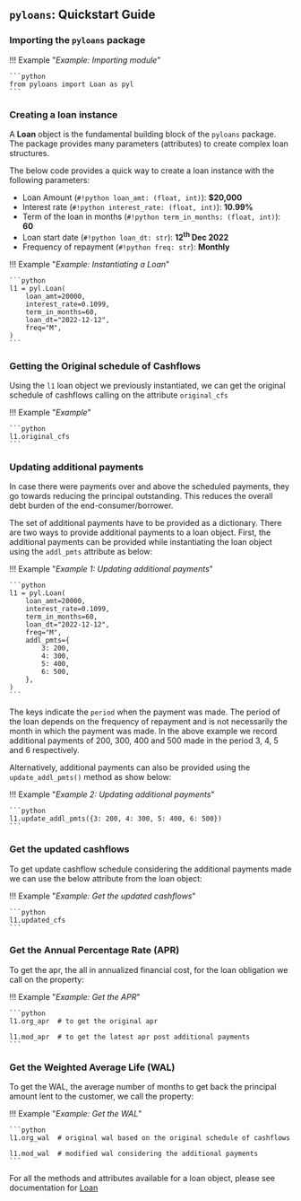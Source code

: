 ## `pyloans`: Quickstart Guide

### Importing the `pyloans` package

!!! Example "*Example: Importing module*"

    ```python
    from pyloans import Loan as pyl
    ```

### Creating a loan instance
A **Loan** object is the fundamental building block of the `pyloans` package.
The package provides many parameters (attributes) to create complex
loan structures.

The below code provides a quick way to create a loan instance with the
following parameters:

* Loan Amount (`#!python loan_amt: (float, int)`): **$20,000**
* Interest rate (`#!python interest_rate: (float, int)`): **10.99%**
* Term of the loan in months (`#!python term_in_months: (float, int)`): **60**
* Loan start date (`#!python loan_dt: str`): **12<sup>th</sup> Dec 2022**
* Frequency of repayment (`#!python freq: str`): **Monthly**

!!! Example "*Example: Instantiating a Loan*"

    ```python
    l1 = pyl.Loan(
        loan_amt=20000,
        interest_rate=0.1099,
        term_in_months=60,
        loan_dt="2022-12-12",
        freq="M",
    )
    ```

### Getting the Original schedule of Cashflows
Using the `l1` loan object we previously instantiated, we can get the
original schedule of cashflows calling on the attribute `original_cfs`

!!! Example "*Example*"

    ```python
    l1.original_cfs
    ```

### Updating additional payments
In case there were payments over and above the scheduled payments, they go
towards reducing the principal outstanding. This reduces the overall debt
burden of the end-consumer/borrower.

The set of additional payments have to be provided as a dictionary. There
are two ways to provide additional payments to a loan object.
First, the additional payments can be provided while instantiating the loan
object using the `addl_pmts` attribute as below:

!!! Example "*Example 1: Updating additional payments*"

    ```python
    l1 = pyl.Loan(
        loan_amt=20000,
        interest_rate=0.1099,
        term_in_months=60,
        loan_dt="2022-12-12",
        freq="M",
        addl_pmts={
            3: 200,
            4: 300,
            5: 400,
            6: 500,
        },
    )
    ```
The keys indicate the `period` when the payment was made. The period of the
loan depends on the frequency of repayment and is not necessarily the month
in which the payment was made. In the above example we record additional
payments of 200, 300, 400 and 500 made in the period 3, 4, 5 and 6
respectively.

Alternatively, additional payments can also be provided using the
`update_addl_pmts()` method as show below:

!!! Example "*Example 2: Updating additional payments*"

    ```python
    l1.update_addl_pmts({3: 200, 4: 300, 5: 400, 6: 500})
    ```

### Get the updated cashflows

To get update cashflow schedule considering the additional payments made we
can use the below attribute from the loan object:

!!! Example "*Example: Get the updated cashflows*"

    ```python
    l1.updated_cfs
    ```

### Get the Annual Percentage Rate (APR)
To get the apr, the all in annualized financial cost, for the loan
obligation we call on the property:

!!! Example "*Example: Get the APR*"

    ```python
    l1.org_apr  # to get the original apr

    l1.mod_apr  # to get the latest apr post additional payments
    ```

### Get the Weighted Average Life (WAL)

To get the WAL, the average number of months to get back the principal
amount lent to the customer, we call the property:

!!! Example "*Example: Get the WAL*"

    ```python
    l1.org_wal  # original wal based on the original schedule of cashflows

    l1.mod_wal  # modified wal considering the additional payments
    ```

For all the methods and attributes available for a loan object, please see
documentation for [Loan](loan.md)
